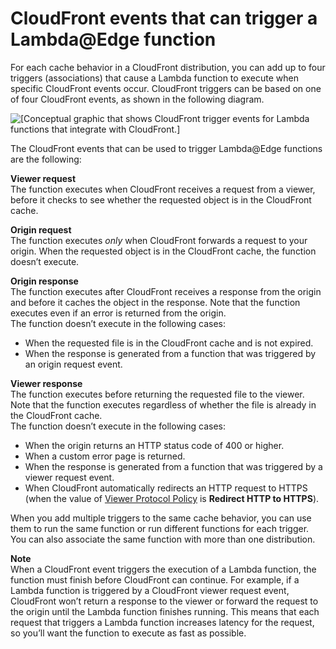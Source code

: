 # CloudFront events that can trigger a Lambda@Edge function<a name="lambda-cloudfront-trigger-events"></a>

For each cache behavior in a CloudFront distribution, you can add up to four triggers \(associations\) that cause a Lambda function to execute when specific CloudFront events occur\. CloudFront triggers can be based on one of four CloudFront events, as shown in the following diagram\.

![\[Conceptual graphic that shows CloudFront trigger events for Lambda functions that integrate with CloudFront.\]](http://docs.aws.amazon.com/AmazonCloudFront/latest/DeveloperGuide/images/cloudfront-events-that-trigger-lambda-functions.png)

The CloudFront events that can be used to trigger Lambda@Edge functions are the following:

**Viewer request**  
The function executes when CloudFront receives a request from a viewer, before it checks to see whether the requested object is in the CloudFront cache\.

**Origin request**  
The function executes *only* when CloudFront forwards a request to your origin\. When the requested object is in the CloudFront cache, the function doesn’t execute\.

**Origin response**  
The function executes after CloudFront receives a response from the origin and before it caches the object in the response\. Note that the function executes even if an error is returned from the origin\.  
The function doesn’t execute in the following cases:  
+ When the requested file is in the CloudFront cache and is not expired\.
+ When the response is generated from a function that was triggered by an origin request event\.

**Viewer response**  
The function executes before returning the requested file to the viewer\. Note that the function executes regardless of whether the file is already in the CloudFront cache\.  
The function doesn’t execute in the following cases:  
+ When the origin returns an HTTP status code of 400 or higher\.
+ When a custom error page is returned\.
+ When the response is generated from a function that was triggered by a viewer request event\.
+ When CloudFront automatically redirects an HTTP request to HTTPS \(when the value of [Viewer Protocol Policy](distribution-web-values-specify.md#DownloadDistValuesViewerProtocolPolicy) is **Redirect HTTP to HTTPS**\)\.

When you add multiple triggers to the same cache behavior, you can use them to run the same function or run different functions for each trigger\. You can also associate the same function with more than one distribution\.

**Note**  
When a CloudFront event triggers the execution of a Lambda function, the function must finish before CloudFront can continue\. For example, if a Lambda function is triggered by a CloudFront viewer request event, CloudFront won’t return a response to the viewer or forward the request to the origin until the Lambda function finishes running\. This means that each request that triggers a Lambda function increases latency for the request, so you’ll want the function to execute as fast as possible\.